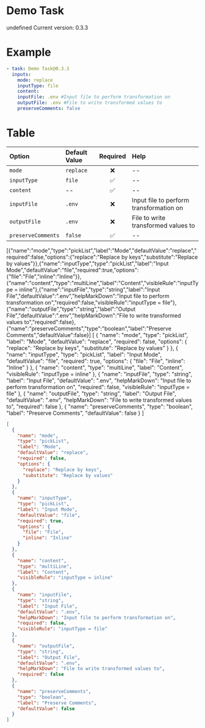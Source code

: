 # Demo Task

undefined
Current version: 0.3.3

# Example

```yaml
- task: Demo Task@0.3.3
  inputs:
    mode: replace
    inputType: file
    content:
    inputFile: .env #Input file to perform transformation on
    outputFile: .env #File to write transformed values to
    preserveComments: false

```

# Table

| Option             | Default Value | Required | Help                                    |
| :----------------- | :------------ | :------: | :-------------------------------------- |
| `mode`             | `replace`     |    ❌    | --                                      |
| `inputType`        | `file`        |    ✅    | --                                      |
| `content`          | --            |    ✅    | --                                      |
| `inputFile`        | `.env`        |    ❌    | Input file to perform transformation on |
| `outputFile`       | `.env`        |    ❌    | File to write transformed values to     |
| `preserveComments` | `false`       |    ✅    | --                                      |


[{"name":"mode","type":"pickList","label":"Mode","defaultValue":"replace","required":false,"options":{"replace":"Replace by keys","substitute":"Replace by values"}},{"name":"inputType","type":"pickList","label":"Input Mode","defaultValue":"file","required":true,"options":{"file":"File","inline":"Inline"}},{"name":"content","type":"multiLine","label":"Content","visibleRule":"inputType = inline"},{"name":"inputFile","type":"string","label":"Input File","defaultValue":".env","helpMarkDown":"Input file to perform transformation on","required":false,"visibleRule":"inputType = file"},{"name":"outputFile","type":"string","label":"Output File","defaultValue":".env","helpMarkDown":"File to write transformed values to","required":false},{"name":"preserveComments","type":"boolean","label":"Preserve Comments","defaultValue":false}]
[
  {
    "name": "mode",
    "type": "pickList",
    "label": "Mode",
    "defaultValue": "replace",
    "required": false,
    "options": {
      "replace": "Replace by keys",
      "substitute": "Replace by values"
    }
  },
  {
    "name": "inputType",
    "type": "pickList",
    "label": "Input Mode",
    "defaultValue": "file",
    "required": true,
    "options": {
      "file": "File",
      "inline": "Inline"
    }
  },
  {
    "name": "content",
    "type": "multiLine",
    "label": "Content",
    "visibleRule": "inputType = inline"
  },
  {
    "name": "inputFile",
    "type": "string",
    "label": "Input File",
    "defaultValue": ".env",
    "helpMarkDown": "Input file to perform transformation on",
    "required": false,
    "visibleRule": "inputType = file"
  },
  {
    "name": "outputFile",
    "type": "string",
    "label": "Output File",
    "defaultValue": ".env",
    "helpMarkDown": "File to write transformed values to",
    "required": false
  },
  {
    "name": "preserveComments",
    "type": "boolean",
    "label": "Preserve Comments",
    "defaultValue": false
  }
]
```json
[
  {
    "name": "mode",
    "type": "pickList",
    "label": "Mode",
    "defaultValue": "replace",
    "required": false,
    "options": {
      "replace": "Replace by keys",
      "substitute": "Replace by values"
    }
  },
  {
    "name": "inputType",
    "type": "pickList",
    "label": "Input Mode",
    "defaultValue": "file",
    "required": true,
    "options": {
      "file": "File",
      "inline": "Inline"
    }
  },
  {
    "name": "content",
    "type": "multiLine",
    "label": "Content",
    "visibleRule": "inputType = inline"
  },
  {
    "name": "inputFile",
    "type": "string",
    "label": "Input File",
    "defaultValue": ".env",
    "helpMarkDown": "Input file to perform transformation on",
    "required": false,
    "visibleRule": "inputType = file"
  },
  {
    "name": "outputFile",
    "type": "string",
    "label": "Output File",
    "defaultValue": ".env",
    "helpMarkDown": "File to write transformed values to",
    "required": false
  },
  {
    "name": "preserveComments",
    "type": "boolean",
    "label": "Preserve Comments",
    "defaultValue": false
  }
]
```
